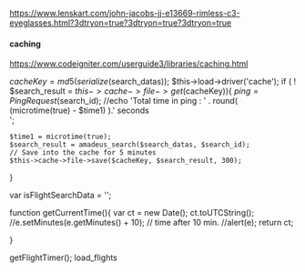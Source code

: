 
https://www.lenskart.com/john-jacobs-jj-e13669-rimless-c3-eyeglasses.html?3dtryon=true?3dtryon=true?3dtryon=true

#### caching 

https://www.codeigniter.com/userguide3/libraries/caching.html

$cacheKey = md5(serialize($search_datas));
$this->load->driver('cache');
if ( ! $search_result = $this->cache->file->get($cacheKey)){
    $ping = PingRequest($search_id);
    //echo 'Total time in ping : ' . round( (microtime(true) - $time1) ).' seconds <br>';

    $time1 = microtime(true); 
    $search_result = amadeus_search($search_datas, $search_id);
    // Save into the cache for 5 minutes
    $this->cache->file->save($cacheKey, $search_result, 300);
}

var isFlightSearchData = '<?php  ?>';


function getCurrentTime(){
    var ct = new Date(); 
    ct.toUTCString();
    //e.setMinutes(e.getMinutes() + 10); // time after 10 min.
    //alert(e);
    return ct;
    
}

getFlightTimer();
load_flights



